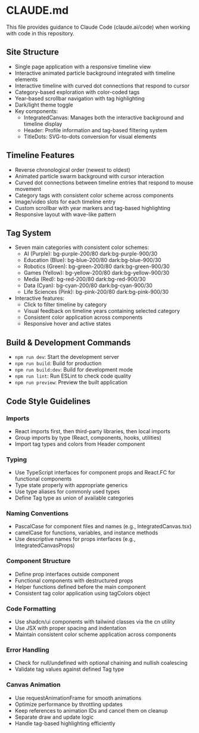 # CLAUDE.md

This file provides guidance to Claude Code (claude.ai/code) when working with code in this repository.

## Site Structure

- Single page application with a responsive timeline view
- Interactive animated particle background integrated with timeline elements
- Interactive timeline with curved dot connections that respond to cursor
- Category-based exploration with color-coded tags
- Year-based scrollbar navigation with tag highlighting
- Dark/light theme toggle
- Key components:
  - IntegratedCanvas: Manages both the interactive background and timeline display
  - Header: Profile information and tag-based filtering system
  - TitleDots: SVG-to-dots conversion for visual elements

## Timeline Features

- Reverse chronological order (newest to oldest)
- Animated particle swarm background with cursor interaction
- Curved dot connections between timeline entries that respond to mouse movement
- Category tags with consistent color scheme across components
- Image/video slots for each timeline entry
- Custom scrollbar with year markers and tag-based highlighting
- Responsive layout with wave-like pattern

## Tag System

- Seven main categories with consistent color schemes:
  - AI (Purple): bg-purple-200/80 dark:bg-purple-900/30
  - Education (Blue): bg-blue-200/80 dark:bg-blue-900/30
  - Robotics (Green): bg-green-200/80 dark:bg-green-900/30
  - Games (Yellow): bg-yellow-200/80 dark:bg-yellow-900/30
  - Media (Red): bg-red-200/80 dark:bg-red-900/30
  - Data (Cyan): bg-cyan-200/80 dark:bg-cyan-900/30
  - Life Sciences (Pink): bg-pink-200/80 dark:bg-pink-900/30
- Interactive features:
  - Click to filter timeline by category
  - Visual feedback on timeline years containing selected category
  - Consistent color application across components
  - Responsive hover and active states

## Build & Development Commands

- `npm run dev`: Start the development server
- `npm run build`: Build for production
- `npm run build:dev`: Build for development mode
- `npm run lint`: Run ESLint to check code quality
- `npm run preview`: Preview the built application

## Code Style Guidelines

### Imports
- React imports first, then third-party libraries, then local imports
- Group imports by type (React, components, hooks, utilities)
- Import tag types and colors from Header component

### Typing
- Use TypeScript interfaces for component props and React.FC<PropType> for functional components
- Type state properly with appropriate generics
- Use type aliases for commonly used types
- Define Tag type as union of available categories

### Naming Conventions
- PascalCase for component files and names (e.g., IntegratedCanvas.tsx)
- camelCase for functions, variables, and instance methods
- Use descriptive names for props interfaces (e.g., IntegratedCanvasProps)

### Component Structure
- Define prop interfaces outside component
- Functional components with destructured props
- Helper functions defined before the main component
- Consistent tag color application using tagColors object

### Code Formatting
- Use shadcn/ui components with tailwind classes via the cn utility
- Use JSX with proper spacing and indentation
- Maintain consistent color scheme application across components

### Error Handling
- Check for null/undefined with optional chaining and nullish coalescing
- Validate tag values against defined Tag type

### Canvas Animation
- Use requestAnimationFrame for smooth animations
- Optimize performance by throttling updates
- Keep references to animation IDs and cancel them on cleanup
- Separate draw and update logic
- Handle tag-based highlighting efficiently